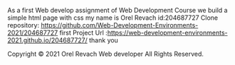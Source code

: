 As a first Web develop assignment of Web Development Course we build a simple html page with css my name is Orel Revach id:204687727
 Clone repository: https://github.com/Web-Development-Environments-2021/204687727
first Project Url :https://web-development-environments-2021.github.io/204687727/
thank you 

Copyright © 2021 Orel Revach Web developer All Rights Reserved.